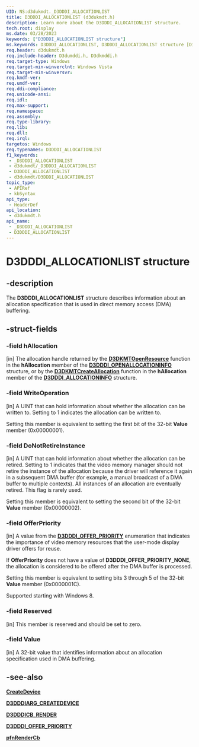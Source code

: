 ```yaml
---
UID: NS:d3dukmdt._D3DDDI_ALLOCATIONLIST
title: D3DDDI_ALLOCATIONLIST (d3dukmdt.h)
description: Learn more about the D3DDDI_ALLOCATIONLIST structure.
tech.root: display
ms.date: 03/28/2023
keywords: ["D3DDDI_ALLOCATIONLIST structure"]
ms.keywords: D3DDDI_ALLOCATIONLIST, D3DDDI_ALLOCATIONLIST structure [Display Devices], D3D_other_Structs_0e766b30-b39d-4107-8739-0b9290e7d489.xml, _D3DDDI_ALLOCATIONLIST, d3dukmdt/D3DDDI_ALLOCATIONLIST, display.d3dddi_allocationlist
req.header: d3dukmdt.h
req.include-header: D3dumddi.h, D3dkmddi.h
req.target-type: Windows
req.target-min-winverclnt: Windows Vista
req.target-min-winversvr: 
req.kmdf-ver: 
req.umdf-ver: 
req.ddi-compliance: 
req.unicode-ansi: 
req.idl: 
req.max-support: 
req.namespace: 
req.assembly: 
req.type-library: 
req.lib: 
req.dll: 
req.irql: 
targetos: Windows
req.typenames: D3DDDI_ALLOCATIONLIST
f1_keywords:
 - _D3DDDI_ALLOCATIONLIST
 - d3dukmdt/_D3DDDI_ALLOCATIONLIST
 - D3DDDI_ALLOCATIONLIST
 - d3dukmdt/D3DDDI_ALLOCATIONLIST
topic_type:
 - APIRef
 - kbSyntax
api_type:
 - HeaderDef
api_location:
 - d3dukmdt.h
api_name:
 - _D3DDDI_ALLOCATIONLIST
 - D3DDDI_ALLOCATIONLIST
---
```


# D3DDDI_ALLOCATIONLIST structure

## -description

The **D3DDDI_ALLOCATIONLIST** structure describes information about an allocation specification that is used in direct memory access (DMA) buffering.

## -struct-fields

### -field hAllocation

[in] The allocation handle returned by the [**D3DKMTOpenResource**](../d3dkmthk/nf-d3dkmthk-d3dkmtopenresource.md) function in the **hAllocation** member of the [**D3DDDI_OPENALLOCATIONINFO**](ns-d3dukmdt-_d3dddi_openallocationinfo.md)   structure, or by the [**D3DKMTCreateAllocation**](../d3dkmthk/nf-d3dkmthk-d3dkmtcreateallocation.md) function in the **hAllocation** member of the [**D3DDDI_ALLOCATIONINFO**](ns-d3dukmdt-_d3dddi_allocationinfo.md) structure.

### -field WriteOperation

[in] A UINT that can hold information about whether the allocation can be written to. Setting to 1 indicates the allocation can be written to.

Setting this member is equivalent to setting the first bit of the 32-bit **Value** member (0x00000001).

### -field DoNotRetireInstance

[in] A UINT that can hold information about whether the allocation can be retired. Setting to 1 indicates that the video memory manager should not retire the instance of the allocation because the driver will reference it again in a subsequent DMA buffer (for example, a manual broadcast of a DMA buffer to multiple contexts). All instances of an allocation are eventually retired. This flag is rarely used.

Setting this member is equivalent to setting the second bit of the 32-bit **Value** member (0x00000002).

### -field OfferPriority

[in] A value from the [**D3DDDI_OFFER_PRIORITY**](ne-d3dukmdt-_d3dddi_offer_priority.md) enumeration that indicates the importance of video memory resources  that the user-mode display driver offers for reuse.

If **OfferPriority** does not have a value of **D3DDDI_OFFER_PRIORITY_NONE**, the allocation is considered to be offered after the DMA buffer is processed.

Setting this member is equivalent to setting bits 3 through 5 of the 32-bit **Value** member (0x0000001C).

Supported starting with Windows 8.

### -field Reserved

[in] This member is reserved and should be set to zero.

### -field Value

[in] A 32-bit value that identifies information about an allocation specification used in DMA buffering.

## -see-also

[**CreateDevice**](../d3dumddi/nc-d3dumddi-pfnd3dddi_createdevice.md)

[**D3DDDIARG_CREATEDEVICE**](../d3dumddi/ns-d3dumddi-_d3dddiarg_createdevice.md)

[**D3DDDICB_RENDER**](../d3dumddi/ns-d3dumddi-_d3dddicb_render.md)

[**D3DDDI_OFFER_PRIORITY**](ne-d3dukmdt-_d3dddi_offer_priority.md)

[**pfnRenderCb**](../d3dumddi/nc-d3dumddi-pfnd3dddi_rendercb.md)
